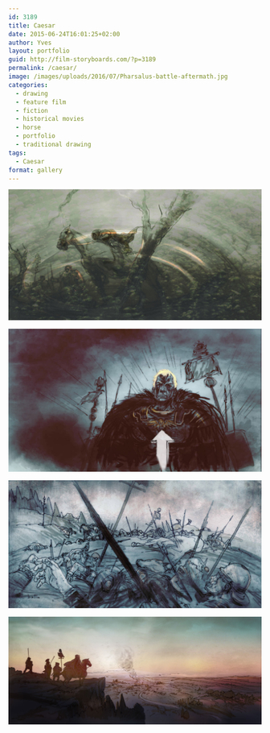 ```yaml
---
id: 3189
title: Caesar
date: 2015-06-24T16:01:25+02:00
author: Yves
layout: portfolio
guid: http://film-storyboards.com/?p=3189
permalink: /caesar/
image: /images/uploads/2016/07/Pharsalus-battle-aftermath.jpg
categories:
  - drawing
  - feature film
  - fiction
  - historical movies
  - horse
  - portfolio
  - traditional drawing
tags:
  - Caesar
format: gallery
---
```


![Caesar visual 01](/images/uploads/2016/07/Caesar_hooded-horseman_01.jpg)

![Caesar visual 01](/images/uploads/2015/06/Caesar-vanquisher_blue.jpg)

![Pharsalus battlle aftermath — concept illustration](/images/uploads/2016/07/Pharsalus-battle-aftermath.jpg)

![Caesar battle overview](/images/uploads/2016/07/Caesar-battle-overview-02.jpg)
